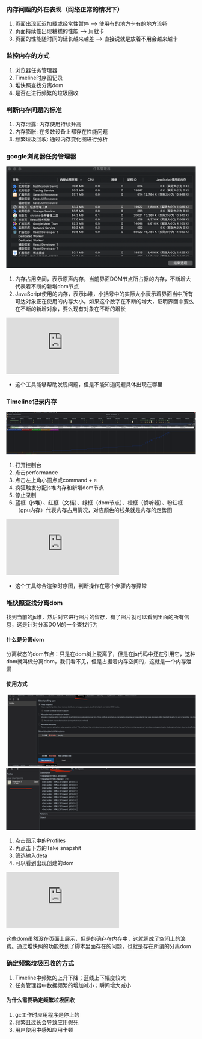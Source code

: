 ### 内存问题的外在表现（网络正常的情况下）

1. 页面出现延迟加载或经常性暂停 --> 使用有的地方卡有的地方流畅
2. 页面持续性出现糟糕的性能 --> 用就卡
3. 页面的性能随时间的延长越来越差 --> 直接说就是放着不用会越来越卡

### 监控内存的方式

1. 浏览器任务管理器
2. Timeline时序图记录
3. 堆快照查找分离dom
4. 是否在进行频繁的垃圾回收

### 判断内存问题的标准

1. 内存泄露: 内存使用持续升高
2. 内存膨胀: 在多数设备上都存在性能问题
3. 频繁垃圾回收: 通过内存变化图进行分析

### google浏览器任务管理器

![任务管理器工具](../../assets/任务管理器工具.png)
1. 内存占用空间，表示原声内存，当前界面DOM节点所占据的内存，不断增大代表着不断的新增dom节点
2. JavaScript使用的内存，表示js堆，小括号中的实际大小表示着界面当中所有可达对象正在使用的内存大小。如果这个数字在不断的增大，证明界面中要么在不断的新增对象，要么现有对象在不断的增长

![demo地址查看](https://github.com/Can-Chen/js-test/blob/main/index1.html)

* 这个工具能够帮助发现问题，但是不能知道问题具体出现在哪里

### Timeline记录内存

![Timeline工具](../../assets/Timeline.png)

1. 打开控制台
2. 点击performance
3. 点击左上角小圆点或command + e
4. 疯狂触发分配js堆内存和新增dom节点
5. 停止录制
6. 蓝框（js堆）、红框（文档）、绿框（dom节点）、橙框（侦听器）、粉红框（gpu内存）代表内存占用情况，对应颜色的线条就是内存的走势图

![demo地址查看](https://github.com/Can-Chen/js-test/blob/main/index2.html)

* 这个工具综合渲染时序图，判断操作在哪个步骤内存异常

### 堆快照查找分离dom

找到当前的js堆，然后对它进行照片的留存，有了照片就可以看到里面的所有信息，这是针对分离DOM的一个查找行为

#### 什么是分离dom

分离状态的dom节点：只是在dom树上脱离了，但是在js代码中还在引用它，这种dom就叫做分离dom，我们看不见，但是占据着内存空间的，这就是一个内存泄漏

#### 使用方式

![步骤1](../../assets/堆快照1.png)
![步骤2](../../assets/堆快照2.png)

1. 点击图示中的Profiles
2. 再点击下方的Take snapshit
3. 筛选输入deta
4. 可以看到出现创建的dom

![demo地址查看](https://github.com/Can-Chen/js-test/blob/main/index3.html)

这些dom虽然没在页面上展示，但是的确存在内存中，这就照成了空间上的浪费。通过堆快照的功能找到了脚本里面存在的问题，也就是存在所谓的分离dom

### 确定频繁垃圾回收的方式

1. Timeline中频繁的上升下降；蓝线上下幅度较大
2. 任务管理器中数据频繁的增加减小；瞬间增大减小

#### 为什么需要确定频繁垃圾回收

1. gc工作时应用程序是停止的
2. 频繁且过长会导致应用假死
3. 用户使用中感知应用卡顿